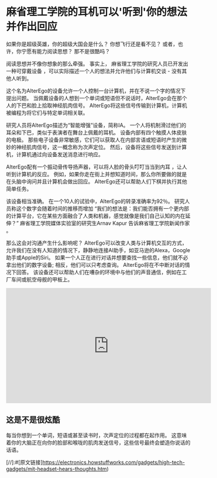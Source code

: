# 麻省理工学院的耳机可以'听到'你的想法并作出回应

如果你是超级英雄，你的超级大国会是什么？ 你想飞行还是看不见？ 或者，也许，你宁愿有能力阅读思想？ 那不是很酷吗？

阅读思想并不像你想象的那么牵强。 事实上， 麻省理工学院的研究人员已开发出一种可穿戴设备 ，可以实际描述一个人的想法并允许他们与计算机交谈 - 没有其他人听到。



这个名为AlterEgo的设备允许一个人控制一台计算机，并在不说一个字的情况下提出问题。 当佩戴设备的人想到一个单词或短语但不说话时，AlterEgo会在那个人的下巴和脸上拾取神经肌肉信号。 AlterEgo将这些信号传输到计算机，计算机被编程为将它们与特定单词相关联。

研究人员将AlterEgo描述为“智能增强”设备，简称IA。 一个人将机制滑过他们的耳朵和下巴，类似于表演者在舞台上佩戴的耳机。 设备内部有四个触摸人体皮肤的电极。 那些电子设备非常敏感，它们可以获取人在内部言语或短语时产生的微妙的神经肌肉信号，这一概念称为次声定位。 然后，设备将这些信号发送到计算机，计算机通过向设备发送消息进行响应。

AlterEgo配有一个振动骨传导扬声器，可以将人脸的骨头叮叮当当到内耳 ，让人听到计算机的反应。 例如，如果你走在街上并想知道时间，那么你所要做的就是在头脑中询问并且计算机会做出回应。 AlterEgo还可以帮助人们下棋并执行其他简单任务。

该设备相当准确。 在一个10人的试验中，AlterEgo的转录准确率为92％。 研究人员称这个数字会随着时间的推移而增加 “我们的想法是：我们能否拥有一个更内部的计算平台，它在某些方面融合了人类和机器，感觉就像是我们自己认知的内在延伸？” 麻省理工学院媒体实验室的研究生Arnav Kapur 告诉麻省理工学院新闻作家 。

那么这会对沟通产生什么影响呢？ AlterEgo可以改变人类与计算机交互的方式，允许我们在没有人知道的情况下，静静地连接AI助手，如亚马逊的Alexa，Google助手或Apple的Siri。 如果一个人正在进行对话并想要查找一些信息，他们就不必拿出他们的数字设备; 相反，他们可以只考虑查询。 AlterEgo将在不中断对话的情况下回答。 该设备还可以帮助人们在嘈杂的环境中与他们的声音通信，例如在工厂车间或航空母舰的甲板上。

<iframe width="560" height="315" src="https://www.youtube.com/embed/RuUSc53Xpeg" frameborder="0" allow="accelerometer; autoplay; encrypted-media; gyroscope; picture-in-picture" allowfullscreen></iframe>

## 这是不是很炫酷

每当你想到一个单词，短语或甚至读书时，次声定位的过程都在起作用。 这意味着你的大脑正在向你的脸部和喉咙的肌肉发送信号，这些信号最终会塑造你说话的话语。

[//]:#[原文链接]https://electronics.howstuffworks.com/gadgets/high-tech-gadgets/mit-headset-hears-thoughts.htm)
